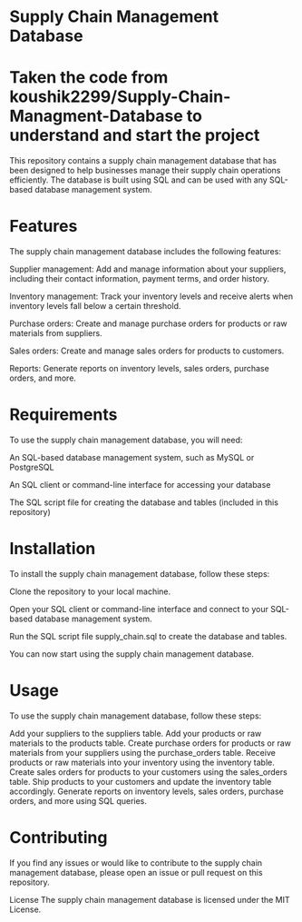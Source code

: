 # Supply Chain Management Database
# Taken the code from koushik2299/Supply-Chain-Managment-Database to understand and start the project

This repository contains a supply chain management database that has been designed to help businesses manage their supply chain operations efficiently. The database is built using SQL and can be used with any SQL-based database management system.

# Features
The supply chain management database includes the following features:

Supplier management: Add and manage information about your suppliers, including their contact information, payment terms, and order history.

Inventory management: Track your inventory levels and receive alerts when inventory levels fall below a certain threshold.

Purchase orders: Create and manage purchase orders for products or raw materials from suppliers.

Sales orders: Create and manage sales orders for products to customers.

Reports: Generate reports on inventory levels, sales orders, purchase orders, and more.

# Requirements
To use the supply chain management database, you will need:

An SQL-based database management system, such as MySQL or PostgreSQL

An SQL client or command-line interface for accessing your database

The SQL script file for creating the database and tables (included in this repository)

# Installation
To install the supply chain management database, follow these steps:

Clone the repository to your local machine.

Open your SQL client or command-line interface and connect to your SQL-based database management system.

Run the SQL script file supply_chain.sql to create the database and tables.

You can now start using the supply chain management database.
# Usage
To use the supply chain management database, follow these steps:

Add your suppliers to the suppliers table.
Add your products or raw materials to the products table.
Create purchase orders for products or raw materials from your suppliers using the purchase_orders table.
Receive products or raw materials into your inventory using the inventory table.
Create sales orders for products to your customers using the sales_orders table.
Ship products to your customers and update the inventory table accordingly.
Generate reports on inventory levels, sales orders, purchase orders, and more using SQL queries.
# Contributing
If you find any issues or would like to contribute to the supply chain management database, please open an issue or pull request on this repository.

License
The supply chain management database is licensed under the MIT License.
